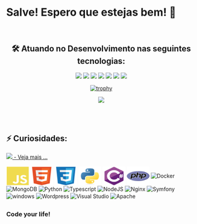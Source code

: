 <h1> Salve! Espero que estejas bem!  👋 </h1>
<br>
<div align="center" >
  <h2>🛠 Atuando no Desenvolvimento nas seguintes tecnologias:</h2>

  <img src='https://icongr.am/devicon/javascript-original.svg?size=40&color=cb2a2a'/>
  <img src='https://icongr.am/devicon/python-original.svg?size=40&color=cb2a2a'/>
  <img src='https://icongr.am/devicon/html5-original-wordmark.svg?size=40&color=ab2a2a' />
  <img src='https://icongr.am/devicon/django-original.svg?size=40&color=ab2a2a' />
  <img src='https://icongr.am/devicon/mysql-original.svg?size=40&color=ab2a2a' />
  <img src='https://icongr.am/devicon/css3-original.svg?size=40&color=ab2a2a' />
  <img src='https://icongr.am/devicon/csharp-original.svg?size=40&color=ab2a2a' />


  [![trophy](https://github-profile-trophy.vercel.app/?username=edcastanha&theme=oldie&row=1)](https://github.com/edcastanha)


<a align="center" alt="Perfil no Linkedin" height="60" width="40" href="https://www.linkedin.com/in/edlourenzo/" target="_blank"><img src="https://img.shields.io/badge/-LinkedIn-%230077B5?style=for-the-badge&logo=linkedin&logoColor=white" target="_blank"></a> 


  
</div>
<br>

<br>

<h2>⚡ Curiosidades: </h2>
<a align="center" alt="Canal no Youtube" height="30" width="60" href="https://www.youtube.com/channel/UC05zrbvIXAWTlP0kwGNvERg" target="_blank">
  <img src="https://img.shields.io/badge/-Youtube-%23EA4335?style=for-the-badge&logo=youtube&logoColor=white" target="_blank">  - Veja mais ...
</a>
<br/>


  <div style="display: inline_block"><br>
  <img align="center" alt="Js" height="50" width="60" src="https://raw.githubusercontent.com/devicons/devicon/master/icons/javascript/javascript-plain.svg">
  <img align="center" alt="HTML" height="50" width="60" src="https://raw.githubusercontent.com/devicons/devicon/master/icons/html5/html5-original.svg">
  <img align="center" alt="CSS" height="50" width="60" src="https://raw.githubusercontent.com/devicons/devicon/master/icons/css3/css3-original.svg">
  <img align="center" alt="Python" height="50" width="60" src="https://raw.githubusercontent.com/devicons/devicon/master/icons/python/python-original.svg">
  <img align="center" alt="Csharp" height="50" width="60" src="https://raw.githubusercontent.com/devicons/devicon/master/icons/csharp/csharp-original.svg">
  <img align="center" alt="PHP" height="50" width="60" src="https://raw.githubusercontent.com/devicons/devicon/master/icons/php/php-original.svg">
  <img align="center" alt="Docker" height="50" width="60" src="https://icongr.am/devicon/docker-original-wordmark.svg" /> 
  <img align="center" alt="MongoDB" height="50" width="60"  src='https://icongr.am/devicon/mongodb-original.svg' />
  <img align="center" alt="Python" height="50" width="60" src='https://icongr.am/devicon/python-original.svg'/>
  <img align="center" alt="Typescript" height="50" width="60" src='https://icongr.am/devicon/typescript-original.svg'/>
  <img align="center" alt="NodeJS" height="50" width="60"  src='https://icongr.am/devicon/nodejs-original.svg?size=40&color=cb2a2'/>
  <img align="center" alt="Nginx" height="50" width="60"  src='https://icongr.am/devicon/nginx-original.svg' />
  <img align="center" alt="Symfony" height="50" width="60"  src='https://icongr.am/devicon/symfony-original.svg' />
  <img align="center" alt="windows" height="50" width="60"  src='https://icongr.am/devicon/windows8-original.svg' />
    
  <img align="center" alt="Wordpress" height="50" width="60"  src='https://icongr.am/devicon/wordpress-original.svg' />
  <img align="center" alt="Visual Studio" height="50" width="60"  src='https://icongr.am/devicon/visualstudio-plain.svg' />
  <img align="center" alt="Apache" height="50" width="60"  src='https://icongr.am/devicon/apache-original.svg' />
</div>
  
##
 
  ### Code your life!
